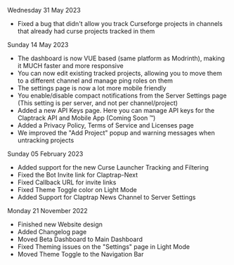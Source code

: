 Wednesday 31 May 2023

* Fixed a bug that didn't allow you track Curseforge projects in channels that already had curse projects tracked in them

Sunday 14 May 2023

* The dashboard is now VUE based (same platform as Modrinth), making it MUCH faster and more responsive
* You can now edit existing tracked projects, allowing you to move them to a different channel and manage ping roles on them
* The settings page is now a lot more mobile friendly
* You enable/disable compact notifications from the Server Settings page (This setting is per server, and not per channel/project)
* Added a new API Keys page. Here you can manage API keys for the Claptrack API and Mobile App (Coming Soon ™️)
* Added a Privacy Policy, Terms of Service and Licenses page
* We improved the "Add Project" popup and warning messages when untracking projects


Sunday 05 February 2023

* Added support for the new Curse Launcher Tracking and Filtering
* Fixed the Bot Invite link for Claptrap-Next
* Fixed Callback URL for invite links
* Fixed Theme Toggle color on Light Mode
* Added Support for Claptrap News Channel to Server Settings


Monday 21 November 2022

* Finished new Website design
* Added Changelog page
* Moved Beta Dashboard to Main Dashboard
* Fixed Theming issues on the "Settings" page in Light Mode
* Moved Theme Toggle to the Navigation Bar
